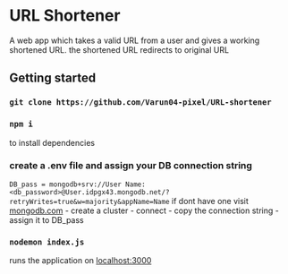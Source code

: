 # URL Shortener
A web app which takes a valid URL from a user and gives a working shortened URL. the shortened URL redirects to original URL

## Getting started
### `git clone https://github.com/Varun04-pixel/URL-shortener`
### `npm i`
to install dependencies
### create a .env file and assign your DB connection string
`DB_pass = mongodb+srv://User Name:<db_password>@User.idpgx43.mongodb.net/?retryWrites=true&w=majority&appName=Name`
if dont have one visit [mongodb.com](https://www.mongodb.com/) - create a cluster - connect - copy the connection string - assign it to DB_pass
### `nodemon index.js`
runs the application on [localhost:3000](https://localhost:3000)
